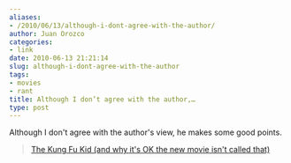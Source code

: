 ```yaml
---
aliases:
- /2010/06/13/although-i-dont-agree-with-the-author/
author: Juan Orozco
categories:
- link
date: 2010-06-13 21:21:14
slug: although-i-dont-agree-with-the-author
tags:
- movies
- rant
title: Although I don’t agree with the author,…
type: post
---
```


Although I don't agree with the author's view, he makes some good points.

<blockquote class="wp-embedded-content" data-secret="S8UNrcBnWv">
  <p>
    <a href="https://boingboing.net/2010/06/11/the-kung-fu-kid.html">The Kung Fu Kid (and why it's OK the new movie isn't called that)</a>
  </p>
</blockquote>

<iframe title="&#8220;The Kung Fu Kid (and why it&#039;s OK the new movie isn&#039;t called that)&#8221; &#8212; Boing Boing" class="wp-embedded-content" sandbox="allow-scripts" security="restricted" style="position: absolute; clip: rect(1px, 1px, 1px, 1px);" src="https://boingboing.net/2010/06/11/the-kung-fu-kid.html/embed#?secret=S8UNrcBnWv" data-secret="S8UNrcBnWv" width="580" height="327" frameborder="0" marginwidth="0" marginheight="0" scrolling="no"></iframe>